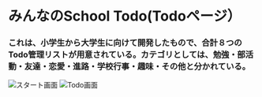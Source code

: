 # みんなのSchool Todo(Todoページ）
### これは、小学生から大学生に向けて開発したもので、合計８つのTodo管理リストが用意されている。カテゴリとしては、勉強・部活動・友達・恋愛・進路・学校行事・趣味・その他と分かれている。
![スタート画面](https://user-images.githubusercontent.com/87390471/159924580-af9cc44b-0e3d-4d98-942f-26fb56694f15.png)
![Todo画面](https://user-images.githubusercontent.com/87390471/159924727-71814db8-329f-4abd-adf9-3552e447ee48.png)
